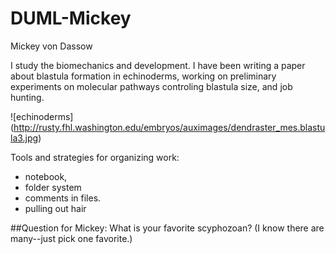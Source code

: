 # DUML-Mickey
Mickey von Dassow

I study the biomechanics and development. I have been writing a paper about blastula formation in echinoderms, working on preliminary experiments on molecular pathways controling blastula size, and job hunting.

![echinoderms] (http://rusty.fhl.washington.edu/embryos/auximages/dendraster_mes.blastula3.jpg)

Tools and strategies for organizing work: 
* notebook, 
* folder system
* comments in files.
* pulling out hair

##Question for Mickey:
What is your favorite scyphozoan? (I know there are many--just pick one favorite.) 
